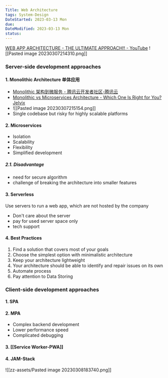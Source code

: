 ```yaml
---
Title: Web Architecture
tags: System-Design
DateStarted: 2023-03-13 Mon
due:
DateModified: 2023-03-13 Mon
status:
---
```


[WEB APP ARCHITECTURE - THE ULTIMATE APPROACH!! - YouTube](https://www.youtube.com/watch?v=PjprIvgGh90)
![[Pasted image 20230307214310.png]]

### Server-side development approaches

#### 1. Monolithic Architecture 单体应用

- [Monolithic 架构到微服务 - 腾讯云开发者社区-腾讯云](https://cloud.tencent.com/developer/article/1349624)
- [Monolithic vs Microservices Architecture - Which One Is Right for You?Jelvix](https://jelvix.com/blog/monolith-vs-microservices-architecture)
- ![[Pasted image 20230307215154.png]]
- Single codebase but risky for highly scalable platforms

#### 2. Microservices

- Isolation
- Scalability
- Flexibility
- Simplified development

##### 2.1. Disadvantage

- need for secure algorithm
- challenge of breaking the architecture into smaller features

#### 3. Serverless

Use servers to run a web app, which are not hosted by the company

- Don't care about the server
- pay for used server space only
- tech support

#### 4. Best Practices

1. Find a solution that covers most of your goals
2. Choose the simplest option with minimalistic architecture
3. Keep your architecture lightweight
4. Your architecture should be able to identify and repair issues on its own
5. Automate process
6. Pay attention to Data Storing

### Client-side development approaches

#### 1. SPA

#### 2. MPA

- Complex backend development
- Lower performance speed
- Complicated debugging

#### 3. [[Service Worker-PWA]]

#### 4. JAM-Stack

![[zz-assets/Pasted image 20230308183740.png]]
